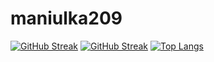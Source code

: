 # maniulka209
[![GitHub Streak](https://streak-stats.demolab.com?user=maniulka209&theme=shadow-brown)](https://git.io/streak-stats)
[![GitHub Streak](https://streak-stats.demolab.com/?user=maniulka209)](https://git.io/streak-stats)
[![Top Langs](https://github-readme-stats.vercel.app/api/top-langs/?username=maniulka209)](https://github.com/anuraghazra/github-readme-stats)

